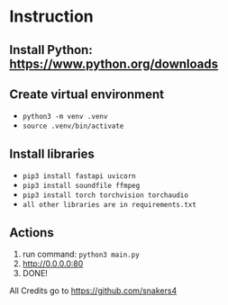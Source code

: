 # Instruction

## Install Python: https://www.python.org/downloads

## Create virtual environment

- ``python3 -m venv .venv``
- ``source .venv/bin/activate``

## Install libraries

- ``pip3 install fastapi uvicorn``
- ``pip3 install soundfile ffmpeg``
- ``pip3 install torch torchvision torchaudio``
- ``all other libraries are in requirements.txt``

## Actions

1. run command: ``python3 main.py``
2. http://0.0.0.0:80
3. DONE!

All Credits go to https://github.com/snakers4